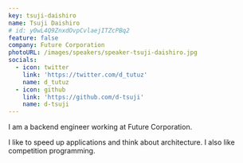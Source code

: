 ```yaml
---
key: tsuji-daishiro
name: Tsuji Daishiro
# id: y0wL4Q9ZnxdOvpCvlaejITZcPBq2
feature: false
company: Future Corporation
photoURL: /images/speakers/speaker-tsuji-daishiro.jpg
socials:
  - icon: twitter
    link: 'https://twitter.com/d_tutuz'
    name: d_tutuz
  - icon: github
    link: 'https://github.com/d-tsuji'
    name: d-tsuji
---
```

I am a backend engineer working at Future Corporation.  

I like to speed up applications and think about architecture. I also like competition programming.
